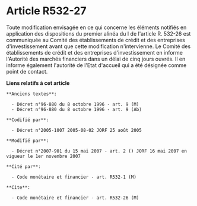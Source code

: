 # Article R532-27

Toute modification envisagée en ce qui concerne les éléments notifiés en application des dispositions du premier alinéa du I
de l'article R. 532-26 est communiquée au Comité des établissements de crédit et des entreprises d'investissement avant que
cette modification n'intervienne. Le Comité des établissements de crédit et des entreprises d'investissement en informe
l'Autorité des marchés financiers dans un délai de cinq jours ouvrés. Il en informe également l'autorité de l'Etat d'accueil
qui a été désignée comme point de contact.

**Liens relatifs à cet article**

	**Anciens textes**:

	  - Décret n°96-880 du 8 octobre 1996 - art. 9 (M)
	  - Décret n°96-880 du 8 octobre 1996 - art. 9 (Ab)

	**Codifié par**:

	  - Décret n°2005-1007 2005-08-02 JORF 25 août 2005

	**Modifié par**:

	  - Décret n°2007-901 du 15 mai 2007 - art. 2 () JORF 16 mai 2007 en vigueur le 1er novembre 2007

	**Cité par**:

	  - Code monétaire et financier - art. R532-1 (M)

	**Cite**:

	  - Code monétaire et financier - art. R532-26 (M)
